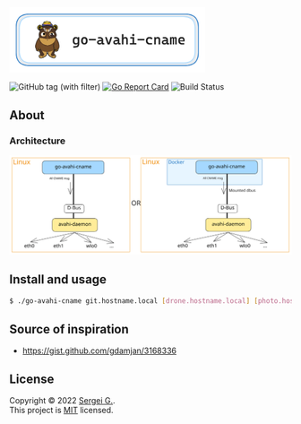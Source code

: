 <img src="./docs/logo_x2.png" alt="Appsmith Logo" width="350">

![GitHub tag (with filter)](https://img.shields.io/github/v/tag/grishy/go-avahi-cname)
[![Go Report Card](https://goreportcard.com/badge/github.com/grishy/go-avahi-cname)](https://goreportcard.com/report/github.com/grishy/go-avahi-cname)
![Build Status](https://github.com/grishy/go-avahi-cname/actions/workflows/release.yml/badge.svg)

## About

### Architecture

![Architecture](./docs/arch.excalidraw.svg)

## Install and usage

```bash
$ ./go-avahi-cname git.hostname.local [drone.hostname.local] [photo.hostname.local] [code.hostname.local]
```

## Source of inspiration

- https://gist.github.com/gdamjan/3168336

## License

Copyright © 2022 [Sergei G.](https://github.com/grishy).  
This project is [MIT](./LICENSE) licensed.
